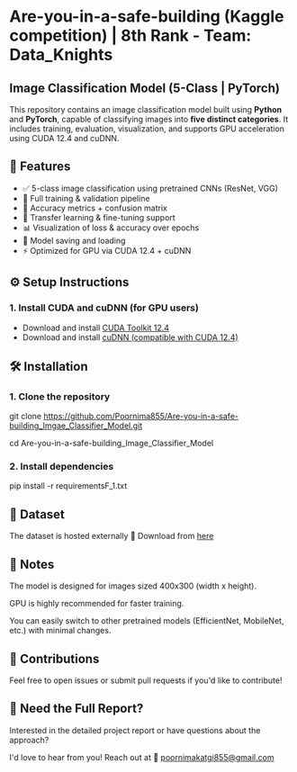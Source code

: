 # Are-you-in-a-safe-building (Kaggle competition) | 8th Rank - Team: Data_Knights

## Image Classification Model (5-Class | PyTorch)

This repository contains an image classification model built using **Python** and **PyTorch**, capable of classifying images into **five distinct categories**. It includes training, evaluation, visualization, and supports GPU acceleration using CUDA 12.4 and cuDNN.

## 🚀 Features

- ✅ 5-class image classification using pretrained CNNs (ResNet, VGG)
- 🧪 Full training & validation pipeline
- 🎯 Accuracy metrics + confusion matrix
- 🧠 Transfer learning & fine-tuning support
- 📊 Visualization of loss & accuracy over epochs
- 💾 Model saving and loading
- ⚡ Optimized for GPU via CUDA 12.4 + cuDNN

## ⚙️ Setup Instructions

### 1. Install CUDA and cuDNN (for GPU users)

- Download and install [CUDA Toolkit 12.4](https://developer.nvidia.com/cuda-toolkit-archive)
- Download and install [cuDNN (compatible with CUDA 12.4)](https://developer.nvidia.com/cudnn)

## 🛠️ Installation

### 1. Clone the repository

git clone https://github.com/Poornima855/Are-you-in-a-safe-building_Imgae_Classifier_Model.git

cd Are-you-in-a-safe-building_Image_Classifier_Model

### 2. Install dependencies

pip install -r requirementsF_1.txt

## 📁 Dataset 

The dataset is hosted externally 🔗 Download from [here](https://indianinstituteofscience-my.sharepoint.com/:f:/g/personal/poornima2024_iisc_ac_in/EnOnM11aD3hFghQap5JmZQ8B8SZDaR3iUvYZgtIjwoeeew?e=WZGeDo)

## 📌 Notes
The model is designed for images sized 400x300 (width x height).

GPU is highly recommended for faster training.

You can easily switch to other pretrained models (EfficientNet, MobileNet, etc.) with minimal changes.

## 🤝 Contributions

Feel free to open issues or submit pull requests if you'd like to contribute!

## 📄 Need the Full Report?

Interested in the detailed project report or have questions about the approach?

I'd love to hear from you! Reach out at 📧 poornimakatgi855@gmail.com
